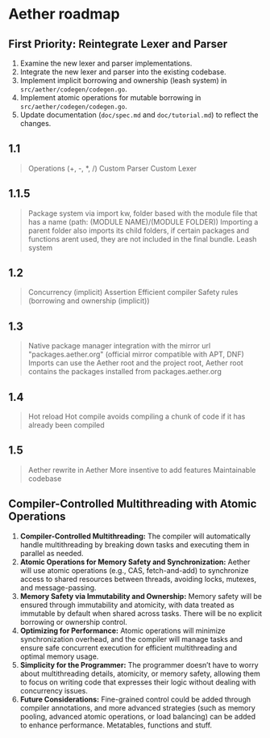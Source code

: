 # Aether roadmap

## First Priority: Reintegrate Lexer and Parser

1.  Examine the new lexer and parser implementations.
2.  Integrate the new lexer and parser into the existing codebase.
3.  Implement implicit borrowing and ownership (leash system) in `src/aether/codegen/codegen.go`.
4.  Implement atomic operations for mutable borrowing in `src/aether/codegen/codegen.go`.
5.  Update documentation (`doc/spec.md` and `doc/tutorial.md`) to reflect the changes.

## 1.1
> Operations (+, -, *, /)
> Custom Parser
> Custom Lexer

## 1.1.5
> Package system via import kw, folder based with the module file that has a name (path: (MODULE NAME)/(MODULE FOLDER)) Importing a parent folder also imports its child folders, if certain packages and functions arent used, they are not included in the final bundle.
> Leash system

## 1.2
> Concurrency (implicit)
> Assertion
> Efficient compiler
> Safety rules (borrowing and ownership (implicit))

## 1.3
> Native package manager integration with the mirror url "packages.aether.org" (official mirror compatible with APT, DNF)
> Imports can use the Aether root and the project root, Aether root contains the packages installed from packages.aether.org

## 1.4
> Hot reload
> Hot compile avoids compiling a chunk of code if it has already been compiled

## 1.5
> Aether rewrite in Aether
> More insentive to add features
> Maintainable codebase

## Compiler-Controlled Multithreading with Atomic Operations

1.  **Compiler-Controlled Multithreading:** The compiler will automatically handle multithreading by breaking down tasks and executing them in parallel as needed.
2.  **Atomic Operations for Memory Safety and Synchronization:** Aether will use atomic operations (e.g., CAS, fetch-and-add) to synchronize access to shared resources between threads, avoiding locks, mutexes, and message-passing.
3.  **Memory Safety via Immutability and Ownership:** Memory safety will be ensured through immutability and atomicity, with data treated as immutable by default when shared across tasks. There will be no explicit borrowing or ownership control.
4.  **Optimizing for Performance:** Atomic operations will minimize synchronization overhead, and the compiler will manage tasks and ensure safe concurrent execution for efficient multithreading and optimal memory usage.
5.  **Simplicity for the Programmer:** The programmer doesn’t have to worry about multithreading details, atomicity, or memory safety, allowing them to focus on writing code that expresses their logic without dealing with concurrency issues.
6.  **Future Considerations:** Fine-grained control could be added through compiler annotations, and more advanced strategies (such as memory pooling, advanced atomic operations, or load balancing) can be added to enhance performance. Metatables, functions and stuff.
